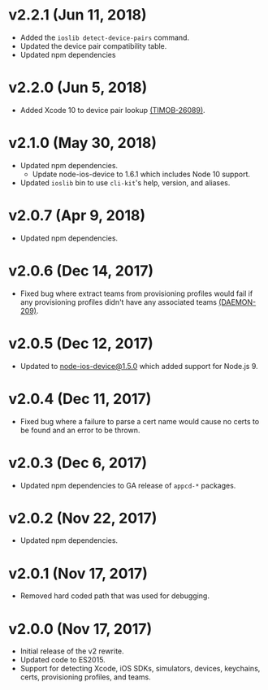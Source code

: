 # v2.2.1 (Jun 11, 2018)

 * Added the `ioslib detect-device-pairs` command.
 * Updated the device pair compatibility table.
 * Updated npm dependencies

# v2.2.0 (Jun 5, 2018)

 * Added Xcode 10 to device pair lookup
   [(TIMOB-26089)](https://jira.appcelerator.org/browse/TIMOB-26089).

# v2.1.0 (May 30, 2018)

 * Updated npm dependencies.
   - Update node-ios-device to 1.6.1 which includes Node 10 support.
 * Updated `ioslib` bin to use `cli-kit`'s help, version, and aliases.

# v2.0.7 (Apr 9, 2018)

 * Updated npm dependencies.

# v2.0.6 (Dec 14, 2017)

 * Fixed bug where extract teams from provisioning profiles would fail if any provisioning profiles
   didn't have any associated teams [(DAEMON-209)](https://jira.appcelerator.org/browse/DAEMON-209).

# v2.0.5 (Dec 12, 2017)

 * Updated to node-ios-device@1.5.0 which added support for Node.js 9.

# v2.0.4 (Dec 11, 2017)

 * Fixed bug where a failure to parse a cert name would cause no certs to be found and an error to
   be thrown.

# v2.0.3 (Dec 6, 2017)

 * Updated npm dependencies to GA release of `appcd-*` packages.

# v2.0.2 (Nov 22, 2017)

 * Updated npm dependencies.

# v2.0.1 (Nov 17, 2017)

 * Removed hard coded path that was used for debugging.

# v2.0.0 (Nov 17, 2017)

 * Initial release of the v2 rewrite.
 * Updated code to ES2015.
 * Support for detecting Xcode, iOS SDKs, simulators, devices, keychains, certs, provisioning
   profiles, and teams.
